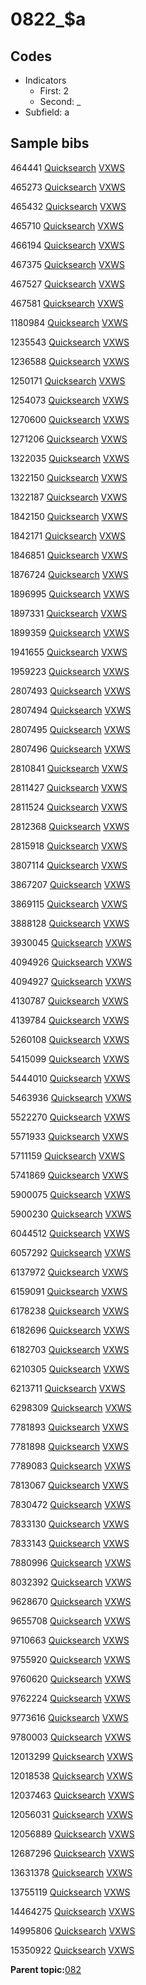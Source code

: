 # 0822\_$a

## Codes

-   Indicators
    -   First: 2
    -   Second: \_
-   Subfield: a

## Sample bibs

464441 [Quicksearch](https://search.library.yale.edu/catalog/464441) [VXWS](http://prodorbis.library.yale.edu:7014/vxws/GetHoldingsService?bibId=464441)

465273 [Quicksearch](https://search.library.yale.edu/catalog/465273) [VXWS](http://prodorbis.library.yale.edu:7014/vxws/GetHoldingsService?bibId=465273)

465432 [Quicksearch](https://search.library.yale.edu/catalog/465432) [VXWS](http://prodorbis.library.yale.edu:7014/vxws/GetHoldingsService?bibId=465432)

465710 [Quicksearch](https://search.library.yale.edu/catalog/465710) [VXWS](http://prodorbis.library.yale.edu:7014/vxws/GetHoldingsService?bibId=465710)

466194 [Quicksearch](https://search.library.yale.edu/catalog/466194) [VXWS](http://prodorbis.library.yale.edu:7014/vxws/GetHoldingsService?bibId=466194)

467375 [Quicksearch](https://search.library.yale.edu/catalog/467375) [VXWS](http://prodorbis.library.yale.edu:7014/vxws/GetHoldingsService?bibId=467375)

467527 [Quicksearch](https://search.library.yale.edu/catalog/467527) [VXWS](http://prodorbis.library.yale.edu:7014/vxws/GetHoldingsService?bibId=467527)

467581 [Quicksearch](https://search.library.yale.edu/catalog/467581) [VXWS](http://prodorbis.library.yale.edu:7014/vxws/GetHoldingsService?bibId=467581)

1180984 [Quicksearch](https://search.library.yale.edu/catalog/1180984) [VXWS](http://prodorbis.library.yale.edu:7014/vxws/GetHoldingsService?bibId=1180984)

1235543 [Quicksearch](https://search.library.yale.edu/catalog/1235543) [VXWS](http://prodorbis.library.yale.edu:7014/vxws/GetHoldingsService?bibId=1235543)

1236588 [Quicksearch](https://search.library.yale.edu/catalog/1236588) [VXWS](http://prodorbis.library.yale.edu:7014/vxws/GetHoldingsService?bibId=1236588)

1250171 [Quicksearch](https://search.library.yale.edu/catalog/1250171) [VXWS](http://prodorbis.library.yale.edu:7014/vxws/GetHoldingsService?bibId=1250171)

1254073 [Quicksearch](https://search.library.yale.edu/catalog/1254073) [VXWS](http://prodorbis.library.yale.edu:7014/vxws/GetHoldingsService?bibId=1254073)

1270600 [Quicksearch](https://search.library.yale.edu/catalog/1270600) [VXWS](http://prodorbis.library.yale.edu:7014/vxws/GetHoldingsService?bibId=1270600)

1271206 [Quicksearch](https://search.library.yale.edu/catalog/1271206) [VXWS](http://prodorbis.library.yale.edu:7014/vxws/GetHoldingsService?bibId=1271206)

1322035 [Quicksearch](https://search.library.yale.edu/catalog/1322035) [VXWS](http://prodorbis.library.yale.edu:7014/vxws/GetHoldingsService?bibId=1322035)

1322150 [Quicksearch](https://search.library.yale.edu/catalog/1322150) [VXWS](http://prodorbis.library.yale.edu:7014/vxws/GetHoldingsService?bibId=1322150)

1322187 [Quicksearch](https://search.library.yale.edu/catalog/1322187) [VXWS](http://prodorbis.library.yale.edu:7014/vxws/GetHoldingsService?bibId=1322187)

1842150 [Quicksearch](https://search.library.yale.edu/catalog/1842150) [VXWS](http://prodorbis.library.yale.edu:7014/vxws/GetHoldingsService?bibId=1842150)

1842171 [Quicksearch](https://search.library.yale.edu/catalog/1842171) [VXWS](http://prodorbis.library.yale.edu:7014/vxws/GetHoldingsService?bibId=1842171)

1846851 [Quicksearch](https://search.library.yale.edu/catalog/1846851) [VXWS](http://prodorbis.library.yale.edu:7014/vxws/GetHoldingsService?bibId=1846851)

1876724 [Quicksearch](https://search.library.yale.edu/catalog/1876724) [VXWS](http://prodorbis.library.yale.edu:7014/vxws/GetHoldingsService?bibId=1876724)

1896995 [Quicksearch](https://search.library.yale.edu/catalog/1896995) [VXWS](http://prodorbis.library.yale.edu:7014/vxws/GetHoldingsService?bibId=1896995)

1897331 [Quicksearch](https://search.library.yale.edu/catalog/1897331) [VXWS](http://prodorbis.library.yale.edu:7014/vxws/GetHoldingsService?bibId=1897331)

1899359 [Quicksearch](https://search.library.yale.edu/catalog/1899359) [VXWS](http://prodorbis.library.yale.edu:7014/vxws/GetHoldingsService?bibId=1899359)

1941655 [Quicksearch](https://search.library.yale.edu/catalog/1941655) [VXWS](http://prodorbis.library.yale.edu:7014/vxws/GetHoldingsService?bibId=1941655)

1959223 [Quicksearch](https://search.library.yale.edu/catalog/1959223) [VXWS](http://prodorbis.library.yale.edu:7014/vxws/GetHoldingsService?bibId=1959223)

2807493 [Quicksearch](https://search.library.yale.edu/catalog/2807493) [VXWS](http://prodorbis.library.yale.edu:7014/vxws/GetHoldingsService?bibId=2807493)

2807494 [Quicksearch](https://search.library.yale.edu/catalog/2807494) [VXWS](http://prodorbis.library.yale.edu:7014/vxws/GetHoldingsService?bibId=2807494)

2807495 [Quicksearch](https://search.library.yale.edu/catalog/2807495) [VXWS](http://prodorbis.library.yale.edu:7014/vxws/GetHoldingsService?bibId=2807495)

2807496 [Quicksearch](https://search.library.yale.edu/catalog/2807496) [VXWS](http://prodorbis.library.yale.edu:7014/vxws/GetHoldingsService?bibId=2807496)

2810841 [Quicksearch](https://search.library.yale.edu/catalog/2810841) [VXWS](http://prodorbis.library.yale.edu:7014/vxws/GetHoldingsService?bibId=2810841)

2811427 [Quicksearch](https://search.library.yale.edu/catalog/2811427) [VXWS](http://prodorbis.library.yale.edu:7014/vxws/GetHoldingsService?bibId=2811427)

2811524 [Quicksearch](https://search.library.yale.edu/catalog/2811524) [VXWS](http://prodorbis.library.yale.edu:7014/vxws/GetHoldingsService?bibId=2811524)

2812368 [Quicksearch](https://search.library.yale.edu/catalog/2812368) [VXWS](http://prodorbis.library.yale.edu:7014/vxws/GetHoldingsService?bibId=2812368)

2815918 [Quicksearch](https://search.library.yale.edu/catalog/2815918) [VXWS](http://prodorbis.library.yale.edu:7014/vxws/GetHoldingsService?bibId=2815918)

3807114 [Quicksearch](https://search.library.yale.edu/catalog/3807114) [VXWS](http://prodorbis.library.yale.edu:7014/vxws/GetHoldingsService?bibId=3807114)

3867207 [Quicksearch](https://search.library.yale.edu/catalog/3867207) [VXWS](http://prodorbis.library.yale.edu:7014/vxws/GetHoldingsService?bibId=3867207)

3869115 [Quicksearch](https://search.library.yale.edu/catalog/3869115) [VXWS](http://prodorbis.library.yale.edu:7014/vxws/GetHoldingsService?bibId=3869115)

3888128 [Quicksearch](https://search.library.yale.edu/catalog/3888128) [VXWS](http://prodorbis.library.yale.edu:7014/vxws/GetHoldingsService?bibId=3888128)

3930045 [Quicksearch](https://search.library.yale.edu/catalog/3930045) [VXWS](http://prodorbis.library.yale.edu:7014/vxws/GetHoldingsService?bibId=3930045)

4094926 [Quicksearch](https://search.library.yale.edu/catalog/4094926) [VXWS](http://prodorbis.library.yale.edu:7014/vxws/GetHoldingsService?bibId=4094926)

4094927 [Quicksearch](https://search.library.yale.edu/catalog/4094927) [VXWS](http://prodorbis.library.yale.edu:7014/vxws/GetHoldingsService?bibId=4094927)

4130787 [Quicksearch](https://search.library.yale.edu/catalog/4130787) [VXWS](http://prodorbis.library.yale.edu:7014/vxws/GetHoldingsService?bibId=4130787)

4139784 [Quicksearch](https://search.library.yale.edu/catalog/4139784) [VXWS](http://prodorbis.library.yale.edu:7014/vxws/GetHoldingsService?bibId=4139784)

5260108 [Quicksearch](https://search.library.yale.edu/catalog/5260108) [VXWS](http://prodorbis.library.yale.edu:7014/vxws/GetHoldingsService?bibId=5260108)

5415099 [Quicksearch](https://search.library.yale.edu/catalog/5415099) [VXWS](http://prodorbis.library.yale.edu:7014/vxws/GetHoldingsService?bibId=5415099)

5444010 [Quicksearch](https://search.library.yale.edu/catalog/5444010) [VXWS](http://prodorbis.library.yale.edu:7014/vxws/GetHoldingsService?bibId=5444010)

5463936 [Quicksearch](https://search.library.yale.edu/catalog/5463936) [VXWS](http://prodorbis.library.yale.edu:7014/vxws/GetHoldingsService?bibId=5463936)

5522270 [Quicksearch](https://search.library.yale.edu/catalog/5522270) [VXWS](http://prodorbis.library.yale.edu:7014/vxws/GetHoldingsService?bibId=5522270)

5571933 [Quicksearch](https://search.library.yale.edu/catalog/5571933) [VXWS](http://prodorbis.library.yale.edu:7014/vxws/GetHoldingsService?bibId=5571933)

5711159 [Quicksearch](https://search.library.yale.edu/catalog/5711159) [VXWS](http://prodorbis.library.yale.edu:7014/vxws/GetHoldingsService?bibId=5711159)

5741869 [Quicksearch](https://search.library.yale.edu/catalog/5741869) [VXWS](http://prodorbis.library.yale.edu:7014/vxws/GetHoldingsService?bibId=5741869)

5900075 [Quicksearch](https://search.library.yale.edu/catalog/5900075) [VXWS](http://prodorbis.library.yale.edu:7014/vxws/GetHoldingsService?bibId=5900075)

5900230 [Quicksearch](https://search.library.yale.edu/catalog/5900230) [VXWS](http://prodorbis.library.yale.edu:7014/vxws/GetHoldingsService?bibId=5900230)

6044512 [Quicksearch](https://search.library.yale.edu/catalog/6044512) [VXWS](http://prodorbis.library.yale.edu:7014/vxws/GetHoldingsService?bibId=6044512)

6057292 [Quicksearch](https://search.library.yale.edu/catalog/6057292) [VXWS](http://prodorbis.library.yale.edu:7014/vxws/GetHoldingsService?bibId=6057292)

6137972 [Quicksearch](https://search.library.yale.edu/catalog/6137972) [VXWS](http://prodorbis.library.yale.edu:7014/vxws/GetHoldingsService?bibId=6137972)

6159091 [Quicksearch](https://search.library.yale.edu/catalog/6159091) [VXWS](http://prodorbis.library.yale.edu:7014/vxws/GetHoldingsService?bibId=6159091)

6178238 [Quicksearch](https://search.library.yale.edu/catalog/6178238) [VXWS](http://prodorbis.library.yale.edu:7014/vxws/GetHoldingsService?bibId=6178238)

6182696 [Quicksearch](https://search.library.yale.edu/catalog/6182696) [VXWS](http://prodorbis.library.yale.edu:7014/vxws/GetHoldingsService?bibId=6182696)

6182703 [Quicksearch](https://search.library.yale.edu/catalog/6182703) [VXWS](http://prodorbis.library.yale.edu:7014/vxws/GetHoldingsService?bibId=6182703)

6210305 [Quicksearch](https://search.library.yale.edu/catalog/6210305) [VXWS](http://prodorbis.library.yale.edu:7014/vxws/GetHoldingsService?bibId=6210305)

6213711 [Quicksearch](https://search.library.yale.edu/catalog/6213711) [VXWS](http://prodorbis.library.yale.edu:7014/vxws/GetHoldingsService?bibId=6213711)

6298309 [Quicksearch](https://search.library.yale.edu/catalog/6298309) [VXWS](http://prodorbis.library.yale.edu:7014/vxws/GetHoldingsService?bibId=6298309)

7781893 [Quicksearch](https://search.library.yale.edu/catalog/7781893) [VXWS](http://prodorbis.library.yale.edu:7014/vxws/GetHoldingsService?bibId=7781893)

7781898 [Quicksearch](https://search.library.yale.edu/catalog/7781898) [VXWS](http://prodorbis.library.yale.edu:7014/vxws/GetHoldingsService?bibId=7781898)

7789083 [Quicksearch](https://search.library.yale.edu/catalog/7789083) [VXWS](http://prodorbis.library.yale.edu:7014/vxws/GetHoldingsService?bibId=7789083)

7813067 [Quicksearch](https://search.library.yale.edu/catalog/7813067) [VXWS](http://prodorbis.library.yale.edu:7014/vxws/GetHoldingsService?bibId=7813067)

7830472 [Quicksearch](https://search.library.yale.edu/catalog/7830472) [VXWS](http://prodorbis.library.yale.edu:7014/vxws/GetHoldingsService?bibId=7830472)

7833130 [Quicksearch](https://search.library.yale.edu/catalog/7833130) [VXWS](http://prodorbis.library.yale.edu:7014/vxws/GetHoldingsService?bibId=7833130)

7833143 [Quicksearch](https://search.library.yale.edu/catalog/7833143) [VXWS](http://prodorbis.library.yale.edu:7014/vxws/GetHoldingsService?bibId=7833143)

7880996 [Quicksearch](https://search.library.yale.edu/catalog/7880996) [VXWS](http://prodorbis.library.yale.edu:7014/vxws/GetHoldingsService?bibId=7880996)

8032392 [Quicksearch](https://search.library.yale.edu/catalog/8032392) [VXWS](http://prodorbis.library.yale.edu:7014/vxws/GetHoldingsService?bibId=8032392)

9628670 [Quicksearch](https://search.library.yale.edu/catalog/9628670) [VXWS](http://prodorbis.library.yale.edu:7014/vxws/GetHoldingsService?bibId=9628670)

9655708 [Quicksearch](https://search.library.yale.edu/catalog/9655708) [VXWS](http://prodorbis.library.yale.edu:7014/vxws/GetHoldingsService?bibId=9655708)

9710663 [Quicksearch](https://search.library.yale.edu/catalog/9710663) [VXWS](http://prodorbis.library.yale.edu:7014/vxws/GetHoldingsService?bibId=9710663)

9755920 [Quicksearch](https://search.library.yale.edu/catalog/9755920) [VXWS](http://prodorbis.library.yale.edu:7014/vxws/GetHoldingsService?bibId=9755920)

9760620 [Quicksearch](https://search.library.yale.edu/catalog/9760620) [VXWS](http://prodorbis.library.yale.edu:7014/vxws/GetHoldingsService?bibId=9760620)

9762224 [Quicksearch](https://search.library.yale.edu/catalog/9762224) [VXWS](http://prodorbis.library.yale.edu:7014/vxws/GetHoldingsService?bibId=9762224)

9773616 [Quicksearch](https://search.library.yale.edu/catalog/9773616) [VXWS](http://prodorbis.library.yale.edu:7014/vxws/GetHoldingsService?bibId=9773616)

9780003 [Quicksearch](https://search.library.yale.edu/catalog/9780003) [VXWS](http://prodorbis.library.yale.edu:7014/vxws/GetHoldingsService?bibId=9780003)

12013299 [Quicksearch](https://search.library.yale.edu/catalog/12013299) [VXWS](http://prodorbis.library.yale.edu:7014/vxws/GetHoldingsService?bibId=12013299)

12018538 [Quicksearch](https://search.library.yale.edu/catalog/12018538) [VXWS](http://prodorbis.library.yale.edu:7014/vxws/GetHoldingsService?bibId=12018538)

12037463 [Quicksearch](https://search.library.yale.edu/catalog/12037463) [VXWS](http://prodorbis.library.yale.edu:7014/vxws/GetHoldingsService?bibId=12037463)

12056031 [Quicksearch](https://search.library.yale.edu/catalog/12056031) [VXWS](http://prodorbis.library.yale.edu:7014/vxws/GetHoldingsService?bibId=12056031)

12056889 [Quicksearch](https://search.library.yale.edu/catalog/12056889) [VXWS](http://prodorbis.library.yale.edu:7014/vxws/GetHoldingsService?bibId=12056889)

12687296 [Quicksearch](https://search.library.yale.edu/catalog/12687296) [VXWS](http://prodorbis.library.yale.edu:7014/vxws/GetHoldingsService?bibId=12687296)

13631378 [Quicksearch](https://search.library.yale.edu/catalog/13631378) [VXWS](http://prodorbis.library.yale.edu:7014/vxws/GetHoldingsService?bibId=13631378)

13755119 [Quicksearch](https://search.library.yale.edu/catalog/13755119) [VXWS](http://prodorbis.library.yale.edu:7014/vxws/GetHoldingsService?bibId=13755119)

14464275 [Quicksearch](https://search.library.yale.edu/catalog/14464275) [VXWS](http://prodorbis.library.yale.edu:7014/vxws/GetHoldingsService?bibId=14464275)

14995806 [Quicksearch](https://search.library.yale.edu/catalog/14995806) [VXWS](http://prodorbis.library.yale.edu:7014/vxws/GetHoldingsService?bibId=14995806)

15350922 [Quicksearch](https://search.library.yale.edu/catalog/15350922) [VXWS](http://prodorbis.library.yale.edu:7014/vxws/GetHoldingsService?bibId=15350922)

**Parent topic:**[082](../../tags/082/082.md)

